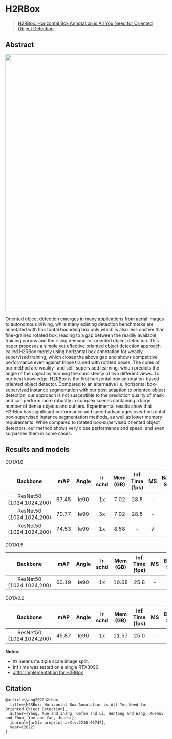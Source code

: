 # H2RBox
> [H2RBox: Horizontal Box Annotation is All You Need for Oriented Object Detection](https://arxiv.org/abs/2210.06742)

<!-- [ALGORITHM] -->
## Abstract

<div align=center>
<img src="./pipeline.png" width="800"/>
</div>

Oriented object detection emerges in many applications from aerial images to autonomous driving, while many existing detection benchmarks are annotated with horizontal bounding box only which is also less costive than fine-grained rotated box, leading to a gap between the readily available training corpus and the rising demand for oriented object detection.  This paper proposes a simple yet effective oriented object detection approach called H2RBox merely using horizontal box annotation for weakly-supervised training, which closes the above gap and shows competitive performance even against those trained with rotated boxes.  The cores of our method are weakly- and self-supervised learning, which predicts the angle of the object by learning the consistency of two different views. To our best knowledge, H2RBox is the first horizontal box annotation-based oriented object detector. Compared to an alternative i.e. horizontal box-supervised instance segmentation with our post adaption to oriented object detection, our approach is not susceptible to the prediction quality of mask and can perform more robustly in complex scenes containing a large number of dense objects and outliers. Experimental results show that H2RBox has significant performance and speed advantages over horizontal box-supervised instance segmentation methods, as well as lower memory requirements. While compared to rotated box-supervised oriented object detectors, our method shows very close performance and speed, and even surpasses them in some cases.

## Results and models

DOTA1.0

|         Backbone         |  mAP  | Angle | lr schd | Mem (GB) | Inf Time (fps) | MS  | Batch Size |                             Configs                                                         |                                                                                                           Download                                                                           |
|:------------------------:|:-----:|:-----:|:-------:|:--------:|:--------------:|:---:|:----------:|:-------------------------------------------------------------------------------------------:|:--------------------------------------------------------------------------------------------------------------------------------------------------------------------------------------------:|
| ResNet50 (1024,1024,200) | 67.45 | le90  |   1x    |   7.02   |      28.5      |  -  |     2      |         [h2rbox_r50_adamw_fpn_1x_dota_le90](./h2rbox_r50_adamw_fpn_1x_dota_le90.py)         | [model](https://drive.google.com/file/d/1pRvlHzeTc71HZQBGdlkjFmeK2RzwC9hS/view?usp=sharing) &#124; [log](https://drive.google.com/file/d/1KQ1mtOdAswArm8YGkhXy88LvnOUDIBha/view?usp=sharing) |
| ResNet50 (1024,1024,200) | 70.77 | le90  |   3x    |   7.02   |      28.5      |  -  |     2      |         [h2rbox_r50_adamw_fpn_3x_dota_le90](./h2rbox_r50_adamw_fpn_3x_dota_le90.py)         | [model](https://drive.google.com/file/d/1WMtye2T_DOyPMPKbABQsbzIffANEjYpo/view?usp=sharing) &#124; [log](https://drive.google.com/file/d/1lRXV2-DsvusgE_W7cVoS7l4O30qwAR7L/view?usp=sharing) |
| ResNet50 (1024,1024,200) | 74.53 | le90  |   1x    |   8.58   |       -        |  √  |     2      |      [h2rbox_r50_adamw_fpn_1x_dota_ms_le90](./h2rbox_r50_adamw_fpn_1x_dota_ms_le90.py)      | [model](https://drive.google.com/file/d/1eY3emcHLs8B0xSU2L3jk0nEcsikSN-vJ/view?usp=sharing) &#124; [log](https://drive.google.com/file/d/1qBLvX94qra6UZFncsb7UDYPgC6nssvQd/view?usp=sharing) |

DOTA1.5

|         Backbone         |  mAP  | Angle | lr schd | Mem (GB) | Inf Time (fps) | MS  | Batch Size |                                          Configs                                          | Download |
|:------------------------:|:-----:|:-----:|:-------:|:--------:|:--------------:|:---:|:----------:|:-----------------------------------------------------------------------------------------:|:--------:|
| ResNet50 (1024,1024,200) | 60.19 | le90  |   1x    |  10.68   |      25.8      |  -  |     2      | [h2rbox_r50_adamw_fpn_1x_dotav15_le90](./dotav15/h2rbox_r50_adamw_fpn_1x_dotav15_le90.py) |    -     |

DOTA2.0

|         Backbone         |  mAP  | Angle | lr schd | Mem (GB) | Inf Time (fps) | MS  | Batch Size |                                        Configs                                         | Download |
|:------------------------:|:-----:|:-----:|:-------:|:--------:|:--------------:|:---:|:----------:|:--------------------------------------------------------------------------------------:|:--------:|
| ResNet50 (1024,1024,200) | 45.87 | le90  |   1x    |  11.57   |      25.0      |  -  |     2      | [h2rbox_r50_adamw_fpn_1x_dotav2_le90](./dotav2/h2rbox_r50_adamw_fpn_1x_dotav2_le90.py) |    -     |


**Notes:**

- `MS` means multiple scale image split.
- Inf time was tested on a single RTX3090.
- [Jittor Implementation for H2RBox](https://github.com/yangxue0827/h2rbox-jittor)

## Citation
```
@article{yang2022h2rbox,
  title={H2RBox: Horizontal Box Annotation is All You Need for Oriented Object Detection},
  author={Yang, Xue and Zhang, Gefan and Li, Wentong and Wang, Xuehui and Zhou, Yue and Yan, Junchi},
  journal={arXiv preprint arXiv:2210.06742},
  year={2022}
}

```
